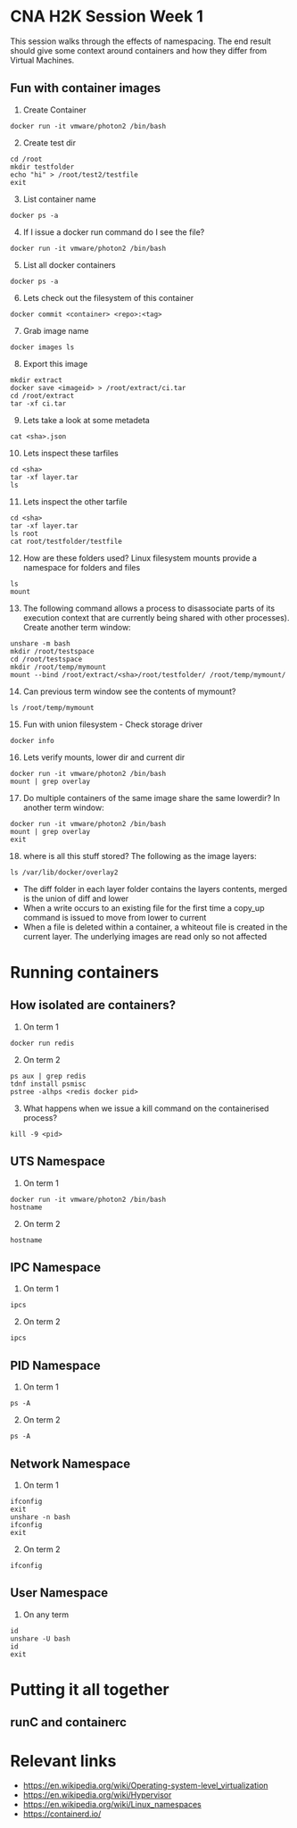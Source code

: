 # CNA H2K Session Week 1

This session walks through the effects of namespacing.  The end result should give some context around containers and how they differ from Virtual Machines.

## Fun with container images

1. Create Container

`docker run -it vmware/photon2 /bin/bash`

2. Create test dir

```
cd /root
mkdir testfolder
echo "hi" > /root/test2/testfile
exit
```

3. List container name

`docker ps -a`

4. If I issue a docker run command do I see the file?

`docker run -it vmware/photon2 /bin/bash`

5. List all docker containers

`docker ps -a`

6. Lets check out the filesystem of this container

`docker commit <container> <repo>:<tag>`

7. Grab image name

`docker images ls`

8. Export this image

```
mkdir extract
docker save <imageid> > /root/extract/ci.tar
cd /root/extract
tar -xf ci.tar
```

9. Lets take a look at some metadeta

`cat <sha>.json`

10. Lets inspect these tarfiles

```
cd <sha>
tar -xf layer.tar
ls
```

11. Lets inspect the other tarfile

```
cd <sha>
tar -xf layer.tar
ls root
cat root/testfolder/testfile
```

12. How are these folders used? Linux filesystem mounts provide a namespace for folders and files

```
ls
mount
```

13. The following command allows a process to disassociate parts of its execution context that are currently being shared with other processes).  Create another term window:

```
unshare -m bash
mkdir /root/testspace
cd /root/testspace
mkdir /root/temp/mymount
mount --bind /root/extract/<sha>/root/testfolder/ /root/temp/mymount/
```

14. Can previous term window see the contents of mymount?

`ls /root/temp/mymount`

15. Fun with union filesystem - Check storage driver

`docker info`

16. Lets verify mounts, lower dir and current dir

```
docker run -it vmware/photon2 /bin/bash
mount | grep overlay
```

17. Do multiple containers of the same image share the same lowerdir?  In another term window:

```
docker run -it vmware/photon2 /bin/bash
mount | grep overlay
exit
```

18. where is all this stuff stored?  The following as the image layers:

`ls /var/lib/docker/overlay2`

- The diff folder in each layer folder contains the layers contents, merged is the union of diff and lower
- When a write occurs to an existing file for the first time a copy_up command is issued to move from lower to current
- When a file is deleted within a container, a whiteout file is created in the current layer.  The underlying images are read only so not affected

# Running containers

## How isolated are containers?

1. On term 1

`docker run redis`

2. On term 2

```
ps aux | grep redis
tdnf install psmisc
pstree -alhps <redis docker pid>
```

3. What happens when we issue a kill command on the containerised process?

`kill -9 <pid>`

## UTS Namespace

1. On term 1

```
docker run -it vmware/photon2 /bin/bash
hostname
```

2. On term 2

`hostname`

## IPC Namespace

1. On term 1

`ipcs`

2. On term 2

`ipcs`

## PID Namespace

1. On term 1

`ps -A`

2. On term 2

`ps -A`

## Network Namespace

1. On term 1

```
ifconfig
exit
unshare -n bash
ifconfig
exit
```

2. On term 2

`ifconfig`

## User Namespace

1. On any term

```
id
unshare -U bash
id
exit
```

# Putting it all together

## runC and containerc

# Relevant links
- https://en.wikipedia.org/wiki/Operating-system-level_virtualization
- https://en.wikipedia.org/wiki/Hypervisor
- https://en.wikipedia.org/wiki/Linux_namespaces
- https://containerd.io/


